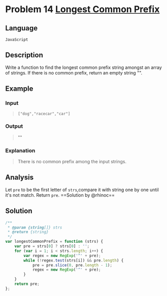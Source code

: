 # Problem 14 [Longest Common Prefix](https://leetcode-cn.com/problems/longest-common-prefix/)

## Language

`JavaScript`

## Description

Write a function to find the longest common prefix string amongst an array of strings.
If there is no common prefix, return an empty string "".

## Example

### Input

> `["dog","racecar","car"]`

### Output

> ""

### Explanation

>There is no common prefix among the input strings.

## Analysis

Let `pre` to be the first letter of `strs`,compare it with string one by one until it's not match.
Return `pre`.
==Solution by @rhinoc==

## Solution

```js
/**
 * @param {string[]} strs
 * @return {string}
 */
var longestCommonPrefix = function (strs) {
    var pre = strs[0] ? strs[0] : '';
    for (var i = 1; i < strs.length; i++) {
        var regex = new RegExp('^' + pre);
        while (!regex.test(strs[i]) && pre.length) {
            pre = pre.slice(0, pre.length - 1);
            regex = new RegExp('^' + pre);
        }
    }
    return pre;
};
```
